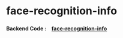 # face-recognition-info
#### Backend Code :　[face-recognition-info](https://github.com/lhcjun/face-recognition-info-API)

